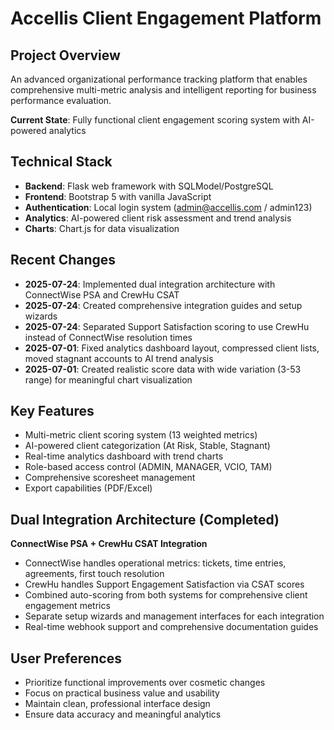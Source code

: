 # Accellis Client Engagement Platform

## Project Overview
An advanced organizational performance tracking platform that enables comprehensive multi-metric analysis and intelligent reporting for business performance evaluation.

**Current State**: Fully functional client engagement scoring system with AI-powered analytics

## Technical Stack
- **Backend**: Flask web framework with SQLModel/PostgreSQL
- **Frontend**: Bootstrap 5 with vanilla JavaScript
- **Authentication**: Local login system (admin@accellis.com / admin123)
- **Analytics**: AI-powered client risk assessment and trend analysis
- **Charts**: Chart.js for data visualization

## Recent Changes
- **2025-07-24**: Implemented dual integration architecture with ConnectWise PSA and CrewHu CSAT
- **2025-07-24**: Created comprehensive integration guides and setup wizards
- **2025-07-24**: Separated Support Satisfaction scoring to use CrewHu instead of ConnectWise resolution times
- **2025-07-01**: Fixed analytics dashboard layout, compressed client lists, moved stagnant accounts to AI trend analysis
- **2025-07-01**: Created realistic score data with wide variation (3-53 range) for meaningful chart visualization

## Key Features
- Multi-metric client scoring system (13 weighted metrics)
- AI-powered client categorization (At Risk, Stable, Stagnant)
- Real-time analytics dashboard with trend charts
- Role-based access control (ADMIN, MANAGER, VCIO, TAM)
- Comprehensive scoresheet management
- Export capabilities (PDF/Excel)

## Dual Integration Architecture (Completed)
**ConnectWise PSA + CrewHu CSAT Integration**
- ConnectWise handles operational metrics: tickets, time entries, agreements, first touch resolution
- CrewHu handles Support Engagement Satisfaction via CSAT scores
- Combined auto-scoring from both systems for comprehensive client engagement metrics
- Separate setup wizards and management interfaces for each integration
- Real-time webhook support and comprehensive documentation guides

## User Preferences
- Prioritize functional improvements over cosmetic changes
- Focus on practical business value and usability
- Maintain clean, professional interface design
- Ensure data accuracy and meaningful analytics